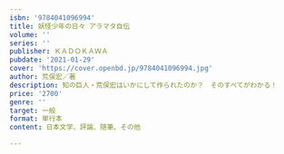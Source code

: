 ```yaml
---
isbn: '9784041096994'
title: 妖怪少年の日々 アラマタ自伝
volume: ''
series: ''
publisher: ＫＡＤＯＫＡＷＡ
pubdate: '2021-01-29'
cover: 'https://cover.openbd.jp/9784041096994.jpg'
author: 荒俣宏／著
description: 知の巨人・荒俣宏はいかにして作られたのか？　そのすべてがわかる！
price: '2700'
genre: ''
target: 一般
format: 単行本
content: 日本文学、評論、随筆、その他

---
```

